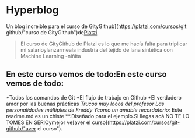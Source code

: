# Hyperblog
Un blog increible para el curso de GityGithub](https://platzi.com/cursos/git
github/"curso de GityGithub")de[Platzi](https://platzi.com/"Platzi")
>El curso de GityGithub de Platzi es lo que me hacía falta para triplicar mi
salarioylanzarmeala industria del tejido de lana sintética con Machine
Learning
>-niñita
## En este curso vemos de todo:En este curso vemos de todo:
*Todos los comandos de Git
*El flujo de trabajo en Github
*El verdadero amor por las buenas prácticas
*Trucos muy locos del profesor
*Las personalidades múltiples de Freddy
Ycomo un amable recordatorio:** Este readme.md es un chiste **.Diseñado
para el ejemplo.Si llegas acá NO TE LO TOMES EN SERIOymejor ve[aver el
curso](https://platzi.com/cursos/git-github/"aver el curso").